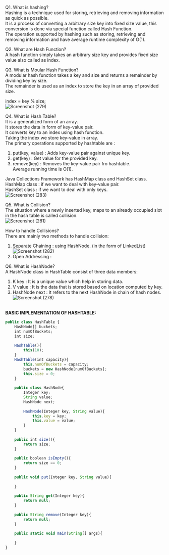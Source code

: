 Q1. What is hashing?<br>
Hashing is a technique used for storing, retrieving and removing information as quick as possible.<br>
It is a process of converting a arbitrary size key into fixed size value, this conversion is done via special function called Hash Function.<br>
The operation supported by hashing such as storing, retrieving and removing information and have average runtime complexity of O(1).<br>

Q2. What are Hash Function?<br>
A hash function simply takes an arbitrary size key and provides fixed size value also called as index.<br>

Q3. What is Moular Hash Function?<br>
A modular hash function takes a key and size and returns a remainder by dividing key by size.<br>
The remainder is used as an index to store the key in an array of provided size.<br>

index = key % size;<br>
![Screenshot (279)](https://user-images.githubusercontent.com/35030513/184872105-576f380b-26e2-49e8-a4df-1bb7554c9ba0.png)<br>

Q4. What is Hash Table?<br>
It is a generalized form of an array.<br>
It stores the data in form of key-value pair.<br>
It converts key to an index using hash function.<br>
Taking the index we store key-value in array.<br>
The primary operations supported by hashtable are : <br>
1) put(key, value) : Adds key-value pair against unique key.<br>
2) get(key) : Get value for the provided key.<br>
3) remove(key) : Removes the key-value pair fro hashtable.<br>
Average running time is O(1).<br>

Java Collections Framework has HashMap class and HashSet class.<br>
HashMap class : if we want to deal with key-value pair.<br>
HashSet class : if we want to deal with only keys.<br>
![Screenshot (283)](https://user-images.githubusercontent.com/35030513/184873216-688cbcbe-a309-4c49-843b-6a2a69edba14.png)<br>

Q5. What is Collision? <br>
The situation where a newly inserted key, maps to an already occupied slot in the hash table is called collision.<br>
![Screenshot (281)](https://user-images.githubusercontent.com/35030513/184872726-4985a0da-81dd-4697-a3eb-a70b1ba4c780.png)<br>

How to handle Collisions? <br>
There are mainly two methods to handle collision:<br>
1) Separate Chaining : using HashNode. (in the form of LinkedList) <br>
![Screenshot (282)](https://user-images.githubusercontent.com/35030513/184872614-da009785-f27b-4298-9c8d-961d5012ad07.png)<br>
2) Open Addressing :

Q6. What is HashNode?<br>
A HashNode class in HashTable consist of three data members: <br>
1) K key : It is a unique value which help in storing data.<br>
2) V value : It is the data that is stored based on location computed by key.<br>
3) HashNode next : It refers to the next HashNode in chain of hash nodes.<br>
![Screenshot (278)](https://user-images.githubusercontent.com/35030513/184872756-cce793ea-73d1-4e68-bc0c-799e87750b8b.png)<br><br>


<b>BASIC IMPLEMENTATION OF HASHTABLE:</b>
```js
public class HashTable {
    HashNode[] buckets;
    int numOfBuckets;
    int size;
    
    HashTable(){
        this(10);
    }
    HashTable(int capacity){
        this.numOfBuckets = capacity;
        buckets = new HashNode[numOfBuckets];
        this.size = 0;
    }
    
    public class HashNode{
        Integer key;
        String value;
        HashNode next;
        
        HashNode(Integer key, String value){
            this.key = key;
            this.value = value;
        }
    }
    
    public int size(){
        return size;
    }
    
    public boolean isEmpty(){
        return size == 0;
    }
    
    public void put(Integer key, String value){
        
    }
    
    public String get(Integer key){
        return null;
    }
    
    public String remove(Integer key){
        return null;
    }
    
    public static void main(String[] args){
        
    }
}
```
